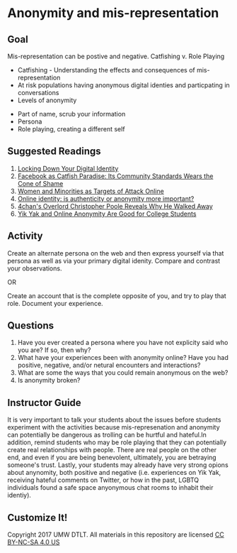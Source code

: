 # Anonymity and mis-representation

## Goal
Mis-representation can be postive and negative. Catfishing v. Role Playing
* Catfishing - Understanding the effects and consequences of mis-representation 
* At risk populations having anonymous digital identies and particpating in conversations
* Levels of anonymity
 -  Part of name, scrub your information
 -  Persona 
 -  Role playing, creating a different self

## Suggested Readings

1. [Locking Down Your Digital Identity](https://femtechnet.org/csov/lock-down-your-digital-identity/)
2. [Facebook as Catfish Paradise: Its Community Standards Wears the Cone of Shame](http://cogdogblog.com/2015/10/facebook-as-catfish-paradise-its-community-standards-wears-the-cone-of-shame/)
3. [Women and Minorities as Targets of Attack Online](https://www.nytimes.com/roomfordebate/2014/08/19/the-war-against-online-trolls/women-and-minorities-as-targets-of-attack-online?referer=https://www.google.com/&nytmobile=0)
4. [Online identity: is authenticity or anonymity more important?](https://www.theguardian.com/technology/2012/apr/19/online-identity-authenticity-anonymity)
5. [4chan's Overlord Christopher Poole Reveals Why He Walked Away](http://www.rollingstone.com/culture/features/4chans-overlord-christopher-poole-reveals-why-he-walked-away-20150313)
6. [Yik Yak and Online Anonymity Are Good for College Students](https://www.wired.com/2015/03/yik-yak-online-anonymity-good-college-students/)

## Activity
Create an alternate persona on the web and then express yourself via that persona as well as via your primary digital idenity. Compare and contrast your observations. 

OR

Create an account that is the complete opposite of you, and try to play that role. Document your experience. 

## Questions

1. Have you ever created a persona where you have not explicity said who you are? If so, then why?
2. What have your experiences been with anonymity online? Have you had positive, negative, and/or netural encounters and interactions?
3. What are some the ways that you could remain anonymous on the web? 
4. Is anonymity broken?

## Instructor Guide
It is very important to talk your students about the issues before students experiment with the activities because mis-represenation and anonymity can potentially be dangerous as trolling can be hurtful and hateful.In addition, remind students who may be role playing that they can potentially create real relationships with people. There are real people on the other end, and even if you are being benevolent, ultimately, you are betraying someone's trust. Lastly, your students may already have very strong opions about anynomity, both positive and negative (i.e. experiences on Yik Yak, receiving hateful comments on Twitter, or how in the past, LGBTQ individuals found a safe space anyonymous chat rooms to inhabit their identiy).

## Customize It!

Copyright 2017 UMW DTLT. All materials in this repository are licensed [CC BY-NC-SA 4.0 US](https://creativecommons.org/licenses/by-nc-sa/4.0/)
